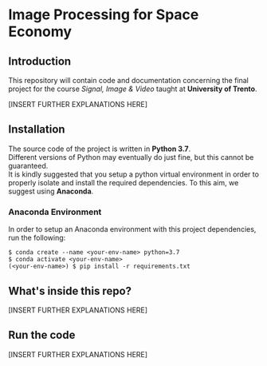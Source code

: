 # Image Processing for Space Economy
  

## Introduction  
This repository will contain code and documentation concerning the final project for the course *Signal, Image & Video* taught at **University of Trento**.  

[INSERT FURTHER EXPLANATIONS HERE]  

## Installation  
The source code of the project is written in **Python 3.7**.  
Different versions of Python may eventually do just fine, but this cannot be guaranteed.   
It is kindly suggested that you setup a python virtual environment in order to properly isolate and install the required dependencies. To this aim, we suggest using **Anaconda**. 

### Anaconda Environment  
In order to setup an Anaconda environment with this project dependencies, run the following:  
```
$ conda create --name <your-env-name> python=3.7
$ conda activate <your-env-name>
(<your-env-name>) $ pip install -r requirements.txt  
```  

## What's inside this repo?  
[INSERT FURTHER EXPLANATIONS HERE]  

## Run the code  
[INSERT FURTHER EXPLANATIONS HERE]  
